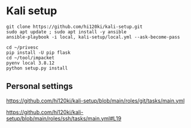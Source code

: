 # Kali setup

```
git clone https://github.com/hi120ki/kali-setup.git
sudo apt update ; sudo apt install -y ansible
ansible-playbook -i local, kali-setup/local.yml --ask-become-pass
```

```
cd ~/privesc
pip install -U pip flask
cd ~/tool/impacket
pyenv local 3.8.12
python setup.py install
```

## Personal settings

<https://github.com/hi120ki/kali-setup/blob/main/roles/git/tasks/main.yml>

<https://github.com/hi120ki/kali-setup/blob/main/roles/ssh/tasks/main.yml#L19>
